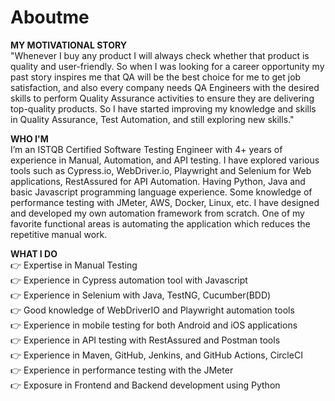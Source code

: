# Aboutme
**MY MOTIVATIONAL STORY** <br/>
"Whenever I buy any product I will always check whether that product is quality and user-friendly. So when I was looking for a career opportunity my past story inspires me that QA will be the best choice for me to get job satisfaction, and also every company needs QA Engineers with the desired skills to perform Quality Assurance activities to ensure they are delivering top-quality products. So I have started improving my knowledge and skills in Quality Assurance, Test Automation, and still exploring new skills."

**WHO I'M**<br/>
I’m an ISTQB Certified Software Testing Engineer with 4+ years of experience in Manual, Automation, and API testing. I have explored various tools such as Cypress.io, WebDriver.io, Playwright and Selenium for Web applications, RestAssured for API Automation. Having Python, Java and basic Javascript programming language experience. Some knowledge of performance testing with JMeter, AWS, Docker, Linux, etc. I have designed and developed my own automation framework from scratch. One of my favorite functional areas is automating the application which reduces the repetitive manual work.

**WHAT I DO**<br/>
👉 Expertise in Manual Testing<br/>
👉 Experience in Cypress automation tool with Javascript<br/>
👉 Experience in Selenium with Java, TestNG, Cucumber(BDD)<br/>
👉 Good knowledge of WebDriverIO and Playwright automation tools<br/>
👉 Experience in mobile testing for both Android and iOS applications<br/>
👉 Experience in API testing with RestAssured and Postman tools<br/>
👉 Experience in Maven, GitHub, Jenkins, and GitHub Actions, CircleCI<br/>
👉 Experience in performance testing with the JMeter<br/>
👉 Exposure in Frontend and Backend development using Python
